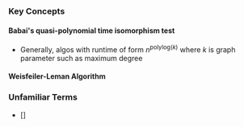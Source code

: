 ### Key Concepts 
#### Babai's quasi-polynomial time isomorphism test
- Generally, algos with runtime of form $n^{\text{polylog}(k)}$ where $k$ is graph parameter such as maximum degree

#### Weisfeiler-Leman Algorithm 
### Unfamiliar Terms 
- []

